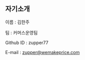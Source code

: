 자기소개
------------------
이름 : 김한주

팀 : 커머스운영팀

Github ID : zupper77  

E-mail : zupper@wemakeprice.com
